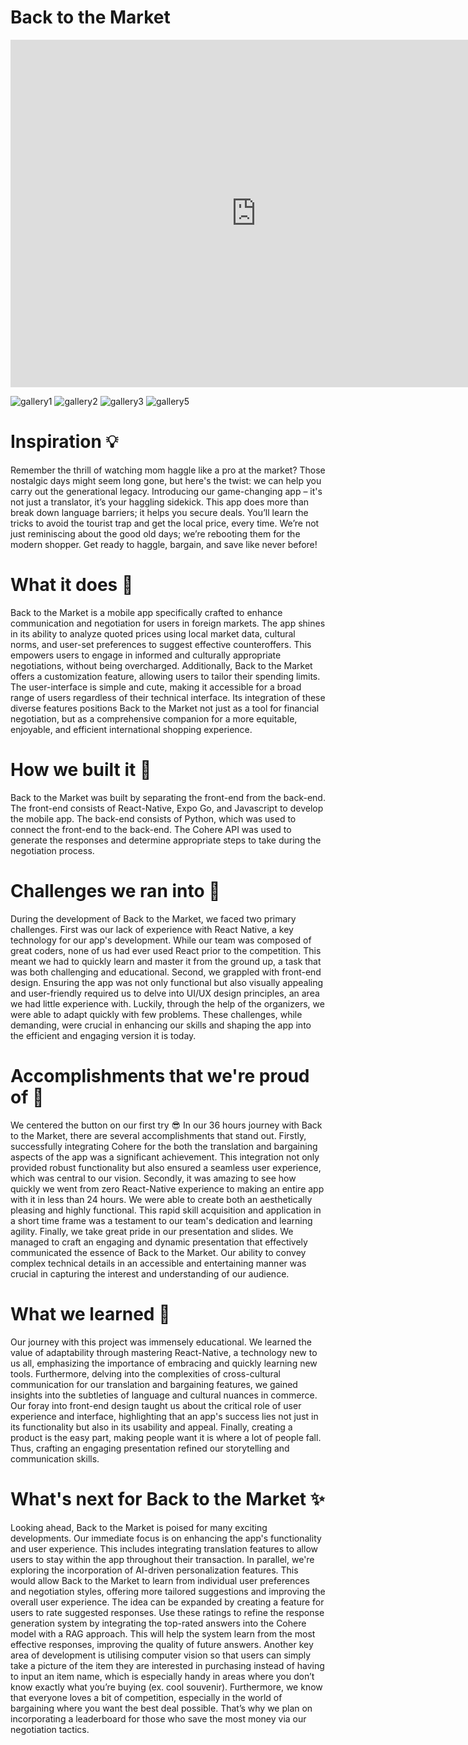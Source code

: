 # Back to the Market
<iframe width="786" height="556" src="https://www.youtube.com/embed/kux9BUXg9D4" title="Back to the Market" frameborder="0" allow="accelerometer; autoplay; clipboard-write; encrypted-media; gyroscope; picture-in-picture; web-share" referrerpolicy="strict-origin-when-cross-origin" allowfullscreen></iframe>

![gallery1](https://github.com/JackyLiu13/backtomarket/assets/43994701/28b9c4cb-cdba-4d41-ac9f-b454fb3f3aef)
![gallery2](https://github.com/JackyLiu13/backtomarket/assets/43994701/f1b55b1b-0173-4301-b04d-65543dac6854)
![gallery3](https://github.com/JackyLiu13/backtomarket/assets/43994701/90ffdb19-ca78-4141-a029-c22993b0ea36)
![gallery5](https://github.com/JackyLiu13/backtomarket/assets/43994701/5669e999-23c7-4f58-b11f-f034397aa22f)


# Inspiration 💡
Remember the thrill of watching mom haggle like a pro at the market? Those nostalgic days might seem long gone, but here's the twist: we can help you carry out the generational legacy. Introducing our game-changing app – it's not just a translator, it’s your haggling sidekick. This app does more than break down language barriers; it helps you secure deals. You’ll learn the tricks to avoid the tourist trap and get the local price, every time. We’re not just reminiscing about the good old days; we’re rebooting them for the modern shopper. Get ready to haggle, bargain, and save like never before!

# What it does 👀

Back to the Market is a mobile app specifically crafted to enhance communication and negotiation for users in foreign markets. The app shines in its ability to analyze quoted prices using local market data, cultural norms, and user-set preferences to suggest effective counteroffers. This empowers users to engage in informed and culturally appropriate negotiations, without being overcharged. Additionally, Back to the Market offers a customization feature, allowing users to tailor their spending limits. The user-interface is simple and cute, making it accessible for a broad range of users regardless of their technical interface. Its integration of these diverse features positions Back to the Market not just as a tool for financial negotiation, but as a comprehensive companion for a more equitable, enjoyable, and efficient international shopping experience.

# How we built it 👷
Back to the Market was built by separating the front-end from the back-end. The front-end consists of React-Native, Expo Go, and Javascript to develop the mobile app. The back-end consists of Python, which was used to connect the front-end to the back-end. The Cohere API was used to generate the responses and determine appropriate steps to take during the negotiation process.

# Challenges we ran into 🤔
During the development of Back to the Market, we faced two primary challenges. First was our lack of experience with React Native, a key technology for our app's development. While our team was composed of great coders, none of us had ever used React prior to the competition. This meant we had to quickly learn and master it from the ground up, a task that was both challenging and educational. Second, we grappled with front-end design. Ensuring the app was not only functional but also visually appealing and user-friendly required us to delve into UI/UX design principles, an area we had little experience with. Luckily, through the help of the organizers, we were able to adapt quickly with few problems. These challenges, while demanding, were crucial in enhancing our skills and shaping the app into the efficient and engaging version it is today.

# Accomplishments that we're proud of 🤩
We centered the button on our first try 😎 In our 36 hours journey with Back to the Market, there are several accomplishments that stand out. Firstly, successfully integrating Cohere for the both the translation and bargaining aspects of the app was a significant achievement. This integration not only provided robust functionality but also ensured a seamless user experience, which was central to our vision. Secondly, it was amazing to see how quickly we went from zero React-Native experience to making an entire app with it in less than 24 hours. We were able to create both an aesthetically pleasing and highly functional. This rapid skill acquisition and application in a short time frame was a testament to our team's dedication and learning agility. Finally, we take great pride in our presentation and slides. We managed to craft an engaging and dynamic presentation that effectively communicated the essence of Back to the Market. Our ability to convey complex technical details in an accessible and entertaining manner was crucial in capturing the interest and understanding of our audience.

# What we learned 🧠
Our journey with this project was immensely educational. We learned the value of adaptability through mastering React-Native, a technology new to us all, emphasizing the importance of embracing and quickly learning new tools. Furthermore, delving into the complexities of cross-cultural communication for our translation and bargaining features, we gained insights into the subtleties of language and cultural nuances in commerce. Our foray into front-end design taught us about the critical role of user experience and interface, highlighting that an app's success lies not just in its functionality but also in its usability and appeal. Finally, creating a product is the easy part, making people want it is where a lot of people fall. Thus, crafting an engaging presentation refined our storytelling and communication skills.

# What's next for Back to the Market ✨
Looking ahead, Back to the Market is poised for many exciting developments. Our immediate focus is on enhancing the app's functionality and user experience. This includes integrating translation features to allow users to stay within the app throughout their transaction. In parallel, we're exploring the incorporation of AI-driven personalization features. This would allow Back to the Market to learn from individual user preferences and negotiation styles, offering more tailored suggestions and improving the overall user experience. The idea can be expanded by creating a feature for users to rate suggested responses. Use these ratings to refine the response generation system by integrating the top-rated answers into the Cohere model with a RAG approach. This will help the system learn from the most effective responses, improving the quality of future answers. Another key area of development is utilising computer vision so that users can simply take a picture of the item they are interested in purchasing instead of having to input an item name, which is especially handy in areas where you don’t know exactly what you’re buying (ex. cool souvenir). Furthermore, we know that everyone loves a bit of competition, especially in the world of bargaining where you want the best deal possible. That’s why we plan on incorporating a leaderboard for those who save the most money via our negotiation tactics.
